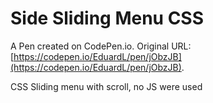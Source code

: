 # Side Sliding Menu CSS

A Pen created on CodePen.io. Original URL: [https://codepen.io/EduardL/pen/jObzJB](https://codepen.io/EduardL/pen/jObzJB).

CSS Sliding menu with scroll, no JS were used